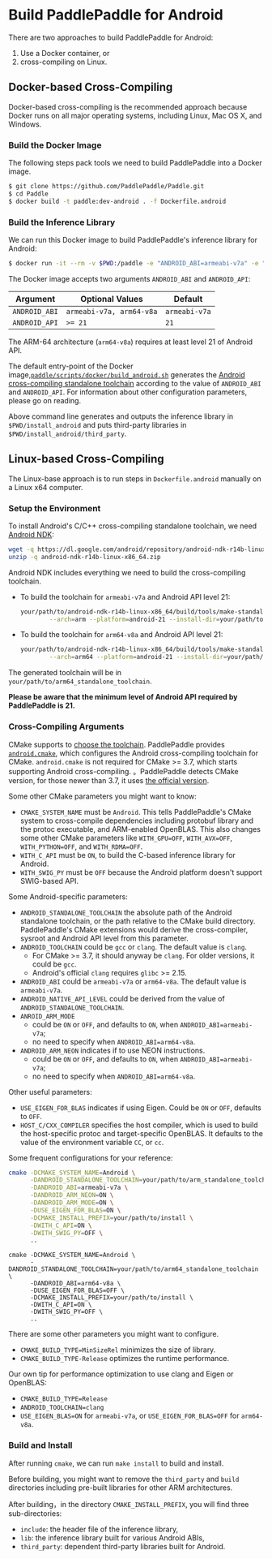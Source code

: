 # Build PaddlePaddle for Android

There are two approaches to build PaddlePaddle for Android:

1. Use a Docker container, or
2. cross-compiling on Linux.

## Docker-based Cross-Compiling

Docker-based cross-compiling is the recommended approach because Docker runs on all major operating systems, including Linux, Mac OS X, and Windows.

### Build the Docker Image

The following steps pack tools we need to build PaddlePaddle into a Docker image.

```bash
$ git clone https://github.com/PaddlePaddle/Paddle.git
$ cd Paddle
$ docker build -t paddle:dev-android . -f Dockerfile.android
```

### Build the Inference Library

We can run this Docker image to build PaddlePaddle's inference library for Android:

```bash
$ docker run -it --rm -v $PWD:/paddle -e "ANDROID_ABI=armeabi-v7a" -e "ANDROID_API=21" paddle:dev-android
```

The Docker image accepts two arguments `ANDROID_ABI` and `ANDROID_API`:

| Argument        | Optional Values         | Default |
|-----------------|-------------------------|---------|
|`ANDROID_ABI`    |`armeabi-v7a, arm64-v8a` | `armeabi-v7a` |
|`ANDROID_API`    |`>= 21` | `21` |

The ARM-64 architecture (`arm64-v8a`) requires at least level 21 of Android API.

The default entry-point of the Docker image,[`paddle/scripts/docker/build_android.sh`](https://github.com/PaddlePaddle/Paddle/blob/develop/paddle/scripts/docker/build_android.sh) generates the [Android cross-compiling standalone toolchain](https://developer.android.com/ndk/guides/standalone_toolchain.html) according to the value of `ANDROID_ABI` and `ANDROID_API`.  For information about other configuration parameters, please go on reading.

Above command line generates and outputs the inference library in `$PWD/install_android` and puts third-party libraries in `$PWD/install_android/third_party`.

## Linux-based Cross-Compiling

The Linux-base approach is to run steps in `Dockerfile.android` manually on a Linux x64 computer.

### Setup the Environment

To install Android's C/C++ cross-compiling standalone toolchain, we need [Android NDK](https://developer.android.com/ndk/downloads/index.html?hl=zh-cn):

```bash
wget -q https://dl.google.com/android/repository/android-ndk-r14b-linux-x86_64.zip
unzip -q android-ndk-r14b-linux-x86_64.zip
```

Android NDK includes everything we need to build the cross-compiling toolchain.

- To build the toolchain for `armeabi-v7a` and Android API level 21:

  ```bash
  your/path/to/android-ndk-r14b-linux-x86_64/build/tools/make-standalone-toolchain.sh \
          --arch=arm --platform=android-21 --install-dir=your/path/to/arm_standalone_toolchain
  ```

- To build the toolchain for `arm64-v8a` and Android API level 21:

  ```bash
  your/path/to/android-ndk-r14b-linux-x86_64/build/tools/make-standalone-toolchain.sh \
          --arch=arm64 --platform=android-21 --install-dir=your/path/to/arm64_standalone_toolchain
  ```

The generated toolchain will be in `your/path/to/arm64_standalone_toolchain`.

**Please be aware that the minimum level of Android API required by PaddlePaddle is 21.**

### Cross-Compiling Arguments

CMake supports to [choose the toolchain](https://cmake.org/cmake/help/v3.0/manual/cmake-toolchains.7.html#cross-compiling).  PaddlePaddle provides [`android.cmake`](https://github.com/PaddlePaddle/Paddle/blob/develop/cmake/cross_compiling/android.cmake), which configures the Android cross-compiling toolchain for CMake.  `android.cmake` is not required for CMake >= 3.7, which starts supporting Android cross-compiling.  。PaddlePaddle detects CMake version, for those newer than 3.7, it uses [the official version](https://cmake.org/cmake/help/v3.7/manual/cmake-toolchains.7.html#cross-compiling).

Some other CMake parameters you might want to know:

- `CMAKE_SYSTEM_NAME` must be `Android`.  This tells PaddlePaddle's CMake system to cross-compile dependencies including protobuf library and the protoc executable, and ARM-enabled OpenBLAS.  This also changes some other CMake parameters like `WITH_GPU=OFF`, `WITH_AVX=OFF`, `WITH_PYTHON=OFF`, and `WITH_RDMA=OFF`.
- `WITH_C_API` must be `ON`, to build the C-based inference library for Android.
- `WITH_SWIG_PY` must be `OFF` because the Android platform doesn't support SWIG-based API.

Some Android-specific parameters:

- `ANDROID_STANDALONE_TOOLCHAIN` the absolute path of the Android standalone toolchain, or the path relative to the CMake build directory.  PaddlePaddle's CMake extensions would derive the cross-compiler, sysroot and Android API level from this parameter.
- `ANDROID_TOOLCHAIN` could be `gcc` or `clang`.  The default value is `clang`.
  - For CMake >= 3.7, it should anyway be `clang`.  For older versions, it could be `gcc`.
  - Android's official `clang` requires `glibc` >= 2.15.
- `ANDROID_ABI` could be `armeabi-v7a` or `arm64-v8a`.  The default value is `armeabi-v7a`.
- `ANDROID_NATIVE_API_LEVEL` could be derived from the value of `ANDROID_STANDALONE_TOOLCHAIN`.
- `ANROID_ARM_MODE`
  - could be `ON` or `OFF`, and defaults to `ON`, when `ANDROID_ABI=armeabi-v7a`;
  - no need to specify when `ANDROID_ABI=arm64-v8a`.
- `ANDROID_ARM_NEON` indicates if to use NEON instructions.
  - could be `ON` or `OFF`, and defaults to `ON`, when `ANDROID_ABI=armeabi-v7a`;
  - no need to specify when `ANDROID_ABI=arm64-v8a`.

Other useful parameters:

- `USE_EIGEN_FOR_BLAS` indicates if using Eigen.  Could be `ON` or `OFF`, defaults to `OFF`.
- `HOST_C/CXX_COMPILER` specifies the host compiler, which is used to build the host-specific protoc and target-specific OpenBLAS.  It defaults to the value of the environment variable `CC`, or `cc`.

Some frequent configurations for your reference:

```bash
cmake -DCMAKE_SYSTEM_NAME=Android \
      -DANDROID_STANDALONE_TOOLCHAIN=your/path/to/arm_standalone_toolchain \
      -DANDROID_ABI=armeabi-v7a \
      -DANDROID_ARM_NEON=ON \
      -DANDROID_ARM_MODE=ON \
      -DUSE_EIGEN_FOR_BLAS=ON \
      -DCMAKE_INSTALL_PREFIX=your/path/to/install \
      -DWITH_C_API=ON \
      -DWITH_SWIG_PY=OFF \
      ..
```

```
cmake -DCMAKE_SYSTEM_NAME=Android \
      -DANDROID_STANDALONE_TOOLCHAIN=your/path/to/arm64_standalone_toolchain \
      -DANDROID_ABI=arm64-v8a \
      -DUSE_EIGEN_FOR_BLAS=OFF \
      -DCMAKE_INSTALL_PREFIX=your/path/to/install \
      -DWITH_C_API=ON \
      -DWITH_SWIG_PY=OFF \
      ..
```


There are some other parameters you might want to configure.

- `CMAKE_BUILD_TYPE=MinSizeRel` minimizes the size of library.
- `CMAKE_BUILD_TYPE-Release` optimizes the runtime performance.

Our own tip for performance optimization to use clang and Eigen or OpenBLAS:
- `CMAKE_BUILD_TYPE=Release`
- `ANDROID_TOOLCHAIN=clang`
- `USE_EIGEN_BLAS=ON` for `armeabi-v7a`, or `USE_EIGEN_FOR_BLAS=OFF` for `arm64-v8a`.

### Build and Install

After running `cmake`, we can run `make install` to build and install.

Before building, you might want to remove the `third_party` and `build` directories including pre-built libraries for other ARM architectures.

After building，in the directory `CMAKE_INSTALL_PREFIX`, you will find three sub-directories:

- `include`: the header file of the inference library,
- `lib`: the inference library built for various Android ABIs,
- `third_party`: dependent third-party libraries built for Android.
